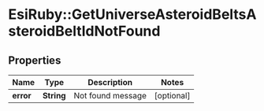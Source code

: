 # EsiRuby::GetUniverseAsteroidBeltsAsteroidBeltIdNotFound

## Properties
Name | Type | Description | Notes
------------ | ------------- | ------------- | -------------
**error** | **String** | Not found message | [optional] 


